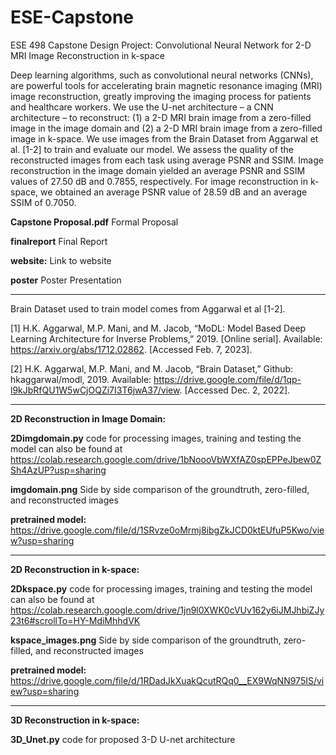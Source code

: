 # ESE-Capstone
ESE 498 Capstone Design Project: Convolutional Neural Network for 2-D MRI Image Reconstruction in k-space

Deep learning algorithms, such as convolutional neural networks (CNNs), are powerful tools for accelerating brain magnetic resonance imaging (MRI) image reconstruction, greatly improving the imaging process for patients and healthcare workers.  We use the U-net architecture – a CNN architecture – to reconstruct: (1) a 2-D MRI brain image from a zero-filled image in the image domain and (2) a 2-D MRI brain image from a zero-filled image in k-space.  We use images from the Brain Dataset from Aggarwal et al. [1-2] to train and evaluate our model.  We assess the quality of the reconstructed images from each task using average PSNR and SSIM.  Image reconstruction in the image domain yielded an average PSNR and SSIM values of  27.50 dB and 0.7855, respectively.  For image reconstruction in k-space, we obtained an average PSNR value of 28.59 dB and an average SSIM of 0.7050.  

**Capstone Proposal.pdf** Formal Proposal

**finalreport** Final Report

**website:** Link to website

**poster** Poster Presentation

_________________________________________________________________________________________________________________________________
Brain Dataset used to train model comes from Aggarwal et al [1-2].

[1] H.K. Aggarwal, M.P. Mani, and M. Jacob, “MoDL: Model Based Deep Learning   Architecture for Inverse Problems,” 2019. [Online serial]. Available:          https://arxiv.org/abs/1712.02862. [Accessed Feb. 7, 2023].

[2] H.K. Aggarwal, M.P. Mani, and M. Jacob, “Brain Dataset,” Github: hkaggarwal/modl, 2019. 
    Available: https://drive.google.com/file/d/1qp-l9kJbRfQU1W5wCjOQZi7I3T6jwA37/view. [Accessed Dec. 2, 2022].
_________________________________________________________________________________________________________________________________
**2D Reconstruction in Image Domain:**

**2Dimgdomain.py** code for processing images, training and testing the model can also be found at https://colab.research.google.com/drive/1bNoooVbWXfAZ0spEPPeJbew0ZSh4AzUP?usp=sharing

**imgdomain.png** Side by side comparison of the groundtruth, zero-filled, and reconstructed images

**pretrained model:** https://drive.google.com/file/d/1SRvze0oMrmj8ibgZkJCD0ktEUfuP5Kwo/view?usp=sharing

_________________________________________________________________________________________________________________________________

**2D Reconstruction in k-space:**

**2Dkspace.py** code for processing images, training and testing the model can also be found at https://colab.research.google.com/drive/1jn9l0XWK0cVUv162y6iJMJhbiZJy23t6#scrollTo=HY-MdiMhhdVK

**kspace_images.png** Side by side comparison of the groundtruth, zero-filled, and reconstructed images

**pretrained model:** https://drive.google.com/file/d/1RDadJkXuakQcutRQq0__EX9WqNN975IS/view?usp=sharing

_________________________________________________________________________________________________________________________________

**3D Reconstruction in k-space:**

**3D_Unet.py** code for proposed 3-D U-net architecture

